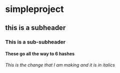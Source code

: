 # simpleproject

## this is a subheader

### This is a sub-subheader

#### These go all the way to 6 hashes

*This is the change that I am making and it is in italics*

